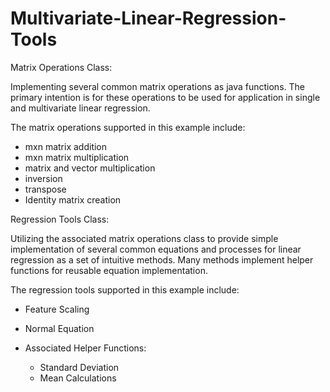 # Multivariate-Linear-Regression-Tools

Matrix Operations Class:

Implementing several common matrix operations as java functions. The primary intention is for these operations to be used for application in single and multivariate linear regression.

The matrix operations supported in this example include:

- mxn matrix addition
- mxn matrix multiplication
- matrix and vector multiplication
- inversion
- transpose
- Identity matrix creation

Regression Tools Class:

Utilizing the associated matrix operations class to provide simple implementation of several common equations and processes for linear regression as a set of intuitive methods. Many methods implement helper functions for reusable equation implementation. 

The regression tools supported in this example include:

- Feature Scaling
- Normal Equation

- Associated Helper Functions:
  - Standard Deviation
  - Mean Calculations
